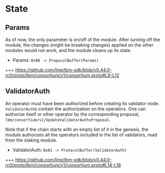 <!--
order: 2
-->

# State

## Params

As of now, the only parameter is on/off of the module. After turning off the module, the changes (might be breaking changes) applied on the other modules would not work, and the module cleans up its state.

- Params: `0x00 -> PropocolBuffer(Params)`

+++ https://github.com/line/lbm-sdk/blob/v0.44.0-rc0/proto/lbm/consortium/v1/consortium.proto#L9-L12

## ValidatorAuth

An operator must have been authorized before creating its validator node. `ValidatorAuth`s contain the authorization on the operators. One can authorize itself or other operator by the corresponding proposal, `lbm/consortium/v1/UpdateValidatorAuthsProposal`.

Note that if the chain starts with an empty list of it in the genesis, the module authorizes all the operators included in the list of validators, read from the staking module.

- ValidatorAuth: `0x01 -> ProtocolBuffer(ValidatorAuth)`

+++ https://github.com/line/lbm-sdk/blob/v0.44.0-rc0/proto/lbm/consortium/v1/consortium.proto#L14-L18
